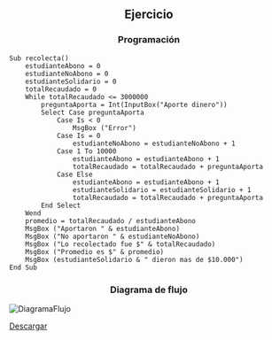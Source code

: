 <h2 align=center>Ejercicio</h2>

<h3 align=center>Programación</h3>

```
Sub recolecta()
    estudianteAbono = 0
    estudianteNoAbono = 0
    estudianteSolidario = 0
    totalRecaudado = 0
    While totalRecaudado <= 3000000
        preguntaAporta = Int(InputBox("Aporte dinero"))
        Select Case preguntaAporta
            Case Is < 0
                MsgBox ("Error")
            Case Is = 0
                estudianteNoAbono = estudianteNoAbono + 1
            Case 1 To 10000
                estudianteAbono = estudianteAbono + 1
                totalRecaudado = totalRecaudado + preguntaAporta
            Case Else
                estudianteAbono = estudianteAbono + 1
                estudianteSolidario = estudianteSolidario + 1
                totalRecaudado = totalRecaudado + preguntaAporta
        End Select
    Wend
    promedio = totalRecaudado / estudianteAbono
    MsgBox ("Aportaron " & estudianteAbono)
    MsgBox ("No aportaron " & estudianteNoAbono)
    MsgBox ("Lo recolectado fue $" & totalRecaudado)
    MsgBox ("Promedio es $" & promedio)
    MsgBox (estudianteSolidario & " dieron mas de $10.000")
End Sub
``` 

<h3 align=center>Diagrama de flujo</h3>

![DiagramaFlujo](https://i.imgur.com/XdDT47h.jpg)

[Descargar](https://drive.google.com/file/d/18zfT8OZzXfuV3hHSjYazYVytbNFxBPgG/view?usp=sharing)